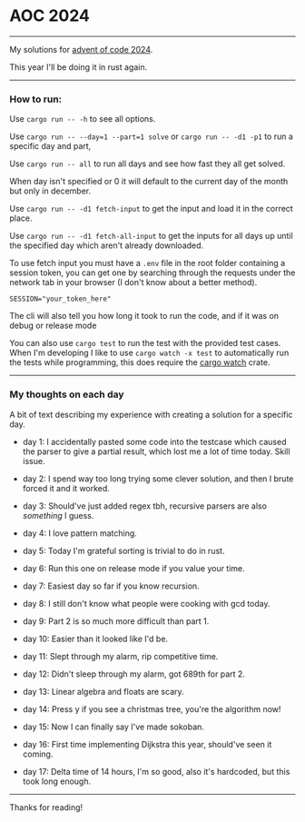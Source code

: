 # AOC 2024

---

My solutions for [advent of code 2024](https://adventofcode.com/2024).

This year I'll be doing it in rust again.

---

### How to run:

Use ``cargo run -- -h`` to see all options.

Use ``cargo run -- --day=1 --part=1 solve`` or ``cargo run -- -d1 -p1`` to run a specific day and part,

Use ``cargo run -- all`` to run all days and see how fast they all get solved.

When day isn't specified or 0 it will default to the current day of the month but only in december.

Use ``cargo run -- -d1 fetch-input`` to get the input and load it in the correct place.

Use ``cargo run -- -d1 fetch-all-input`` to get the inputs for all days up until the specified day which aren't already downloaded.

To use fetch input you must have a `.env` file in the root folder containing a session token, you can get one by searching through the requests under the network tab in your browser (I don't know about a better method).

```env
SESSION="your_token_here"
```

The cli will also tell you how long it took to run the code, and if it was on debug or release mode

You can also use ``cargo test`` to run the test with the provided test cases.
When I'm developing I like to use ``cargo watch -x test`` to automatically run the tests while programming,
this does require the [cargo watch](https://crates.io/crates/cargo-watch) crate.

---

### My thoughts on each day

A bit of text describing my experience with creating a solution for a specific day.

* day 1: I accidentally pasted some code into the testcase which caused the parser to give a partial result, which lost me a lot of time today. Skill issue.

* day 2: I spend way too long trying some clever solution, and then I brute forced it and it worked.

* day 3: Should've just added regex tbh, recursive parsers are also *something* I guess.

* day 4: I love pattern matching.

* day 5: Today I'm grateful sorting is trivial to do in rust.

* day 6: Run this one on release mode if you value your time.

* day 7: Easiest day so far if you know recursion.

* day 8: I still don't know what people were cooking with gcd today.

* day 9: Part 2 is so much more difficult than part 1.

* day 10: Easier than it looked like I'd be.

* day 11: Slept through my alarm, rip competitive time.

* day 12: Didn't sleep through my alarm, got 689th for part 2.

* day 13: Linear algebra and floats are scary.

* day 14: Press y if you see a christmas tree, you're the algorithm now!

* day 15: Now I can finally say I've made sokoban.

* day 16: First time implementing Dijkstra this year, should've seen it coming.

* day 17: Delta time of 14 hours, I'm so good, also it's hardcoded, but this took long enough.

---

Thanks for reading!